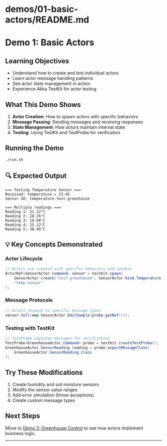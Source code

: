 # demos/01-basic-actors/README.md
# Demo 1: Basic Actors

## Learning Objectives
- Understand how to create and test individual actors
- Learn actor message handling patterns  
- See actor state management in action
- Experience Akka TestKit for actor testing

## What This Demo Shows
1. **Actor Creation**: How to spawn actors with specific behaviors
2. **Message Passing**: Sending messages and receiving responses
3. **State Management**: How actors maintain internal state
4. **Testing**: Using TestKit and TestProbe for verification

## Running the Demo
```bash
./run.sh
```

## 🔍 Expected Output
```
=== Testing Temperature Sensor ===
Received: temperature = 23.45
Sensor ID: temperature-test-greenhouse

=== Multiple readings ===
Reading 1: 21.32°C
Reading 2: 28.76°C
Reading 3: 19.88°C
Reading 4: 25.12°C
Reading 5: 30.45°C
```

## 💡 Key Concepts Demonstrated

### Actor Lifecycle
```java
// Actors are created with specific behaviors and context
ActorRef<SensorActor.Command> sensor = testKit.spawn(
    SensorActor.create("test-greenhouse", SensorActor.Kind.Temperature), 
    "temp-sensor"
);
```

### Message Protocols
```java
// Actors respond to specific message types
sensor.tell(new SensorActor.EmitSample(probe.getRef()));
```

### Testing with TestKit
```java
// TestProbe captures messages for verification
TestProbe<GreenhouseActor.Command> probe = testKit.createTestProbe();
GreenhouseActor.SensorReading reading = probe.expectMessageClass(
    GreenhouseActor.SensorReading.class
);
```

## Try These Modifications
1. Create humidity and soil moisture sensors
2. Modify the sensor value ranges
3. Add error simulation (throw exceptions)
4. Create custom message types

## Next Steps
Move to [Demo 2: Greenhouse Control](../02-greenhouse-control/) to see how actors implement business logic.

---